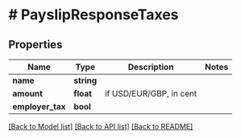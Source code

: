 # # PayslipResponseTaxes

## Properties

Name | Type | Description | Notes
------------ | ------------- | ------------- | -------------
**name** | **string** |  |
**amount** | **float** | if USD/EUR/GBP, in cent |
**employer_tax** | **bool** |  |

[[Back to Model list]](../../README.md#models) [[Back to API list]](../../README.md#endpoints) [[Back to README]](../../README.md)
